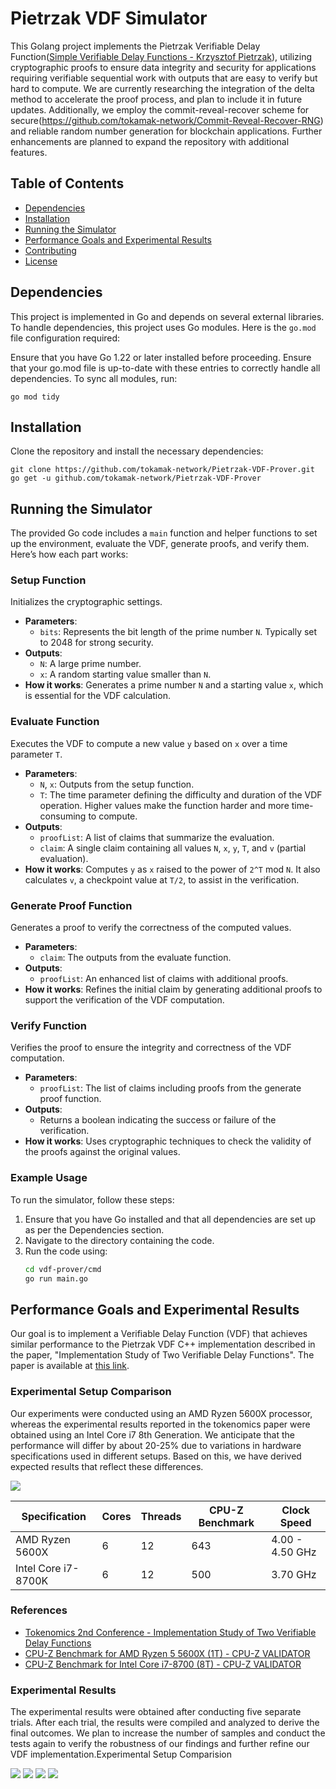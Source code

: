 # Pietrzak VDF Simulator
This Golang project implements the Pietrzak Verifiable Delay Function([Simple Verifiable Delay Functions - Krzysztof Pietrzak](https://eprint.iacr.org/2018/627.pdf)),
utilizing cryptographic proofs to ensure data integrity and security for applications requiring verifiable sequential work with outputs that are easy to verify but hard to compute. 
We are currently researching the integration of the delta method to accelerate the proof process, and plan to include it in future updates. 
Additionally, we employ the commit-reveal-recover scheme for secure(https://github.com/tokamak-network/Commit-Reveal-Recover-RNG) and reliable random number generation for blockchain applications. Further enhancements are planned to expand the repository with additional features.


## Table of Contents
- [Dependencies](#dependencies)
- [Installation](#installation)
- [Running the Simulator](#running-the-simulator)
- [Performance Goals and Experimental Results](#performance-goals-and-experimental-results)
- [Contributing](#contributing)
- [License](#license)

## Dependencies
This project is implemented in Go and depends on several external libraries.
To handle dependencies, this project uses Go modules. Here is the `go.mod` file configuration required:

Ensure that you have Go 1.22 or later installed before proceeding.
Ensure that your go.mod file is up-to-date with these entries to correctly handle all dependencies. To sync all modules, run:
```
go mod tidy
```

## Installation
Clone the repository and install the necessary dependencies:
```
git clone https://github.com/tokamak-network/Pietrzak-VDF-Prover.git
go get -u github.com/tokamak-network/Pietrzak-VDF-Prover
```

## Running the Simulator

The provided Go code includes a `main` function and helper functions to set up the environment, evaluate the VDF, generate proofs, and verify them. Here’s how each part works:

### Setup Function
Initializes the cryptographic settings.
- **Parameters**:
    - `bits`: Represents the bit length of the prime number `N`. Typically set to 2048 for strong security.
- **Outputs**:
    - `N`: A large prime number.
    - `x`: A random starting value smaller than `N`.
- **How it works**: Generates a prime number `N` and a starting value `x`, which is essential for the VDF calculation.

### Evaluate Function
Executes the VDF to compute a new value `y` based on `x` over a time parameter `T`.
- **Parameters**:
    - `N`, `x`: Outputs from the setup function.
    - `T`: The time parameter defining the difficulty and duration of the VDF operation. Higher values make the function harder and more time-consuming to compute.
- **Outputs**:
    - `proofList`: A list of claims that summarize the evaluation.
    - `claim`: A single claim containing all values `N`, `x`, `y`, `T`, and `v` (partial evaluation).
- **How it works**: Computes `y` as `x` raised to the power of `2^T` mod `N`. It also calculates `v`, a checkpoint value at `T/2`, to assist in the verification.

### Generate Proof Function
Generates a proof to verify the correctness of the computed values.
- **Parameters**:
    - `claim`: The outputs from the evaluate function.
- **Outputs**:
    - `proofList`: An enhanced list of claims with additional proofs.
- **How it works**: Refines the initial claim by generating additional proofs to support the verification of the VDF computation.

### Verify Function
Verifies the proof to ensure the integrity and correctness of the VDF computation.
- **Parameters**:
    - `proofList`: The list of claims including proofs from the generate proof function.
- **Outputs**:
    - Returns a boolean indicating the success or failure of the verification.
- **How it works**: Uses cryptographic techniques to check the validity of the proofs against the original values.

### Example Usage

To run the simulator, follow these steps:
1. Ensure that you have Go installed and that all dependencies are set up as per the Dependencies section.
2. Navigate to the directory containing the code.
3. Run the code using:
   ```bash
   cd vdf-prover/cmd
   go run main.go
   
## Performance Goals and Experimental Results
Our goal is to implement a Verifiable Delay Function (VDF) that achieves similar performance to the Pietrzak VDF C++ implementation described in the paper, "Implementation Study of Two Verifiable Delay Functions". The paper is available at [this link](https://drops.dagstuhl.de/storage/01oasics/oasics-vol082-tokenomics2020/OASIcs.Tokenomics.2020.9/OASIcs.Tokenomics.2020.9.pdf).

### Experimental Setup Comparison
Our experiments were conducted using an AMD Ryzen 5600X processor, whereas the experimental results reported in the tokenomics paper were obtained using an Intel Core i7 8th Generation.
We anticipate that the performance will differ by about 20-25% due to variations in hardware specifications used in different setups. Based on this, we have derived expected results that reflect these differences.

![](/data/Experimental-setup.png)

| Specification | Cores | Threads | CPU-Z Benchmark | Clock Speed |
| --- | --- | --- | --- | --- |
| AMD Ryzen 5600X | 6 | 12 | 643 | 4.00 - 4.50 GHz |
| Intel Core i7-8700K | 6 | 12 | 500 | 3.70 GHz |

### References
- [Tokenomics 2nd Conference - Implementation Study of Two Verifiable Delay Functions](https://www.youtube.com/watch?v=uC3j0pCEP7o)
- [CPU-Z Benchmark for AMD Ryzen 5 5600X (1T) - CPU-Z VALIDATOR](https://valid.x86.fr/bench/rsf5p1/1)
- [CPU-Z Benchmark for Intel Core i7-8700 (8T) - CPU-Z VALIDATOR](https://valid.x86.fr/bench/d9s89x/8)

### Experimental Results
The experimental results were obtained after conducting five separate trials. After each trial, the results were compiled and analyzed to derive the final outcomes.
We plan to increase the number of samples and conduct the tests again to verify the robustness of our findings and further refine our VDF implementation.Experimental Setup Comparision

![](/data/Evaluation-Result.png)
![](/data/Proof-Result.png)
![](/data/Evaluation-ExResult.png)
![](/data/Proof-ExResult.png)